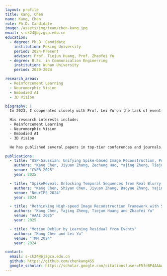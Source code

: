 ```yaml
---
layout: profile
title: Kang, Chen
name: Kang, Chen
role: Ph.D. Candidate
image: /assets/img/team/chen-kang.jpg
email: s-ck24@bjzgca.edu.cn
education: 
  - degree: Ph.D. Candidate
    institution: Peking University
    period: 2024-Present
    advisor: Prof. Tiejun Huang, Prof. Zhaofei Yu
  - degree: B.Sc. in Communication Enginerring
    institution: Wuhan University
    period: 2020-2024

research_areas:
  - Reinforcement Learning
  - Neuromorphic Vision
  - Embodied AI
  - 3D Vision

biography: |
  In 2023, I cooperated closely with Prof. Lei Yu on the task of event-based motion deblurring. Now, I am pursing a Ph.D. degree in Artificial Intelligence at Peking University under the guidance of Prof. Tiejun Huang and Prof. Zhaofei Yu. My research interests involve neuromorphic vision and 3D vision.

  His research interests include:
  - Reinforcement Learning
  - Neuromorphic Vision
  - Embodied AI
  - 3D Vision

  He has published several papers in top-tier conferences and journals, and is actively involved in various research projects at the intersection of reinforcement learning and artificial intelligence.

publications:
  - title: "USP-Gaussian: Unifying Spike-based Image Reconstruction, Pose Correction and Gaussian Splatting"
    authors: "Kang Chen, Jiyuan Zhang, Zecheng Hao, Yajing Zheng, Tiejun Huang and Zhaofei Yu"
    venue: "CVPR 2025"
    year: 2025

  - title: "SpikeReveal: Unlocking Temporal Sequences from Real Blurry Inputs with Spike Streams"
    authors: "Kang Chen, Shiyan Chen, Jiyuan Zhang, Baoyue Zhang, Yajing Zheng, Tiejun Huang and Zhaofei Yu"
    venue: "NeurIPS 2024"
    year: 2024

  - title: "Rethinking High-speed Image Reconstruction Framework with Spike Camera"
    authors: "Kang Chen, Yajing Zheng, Tiejun Huang and Zhaofei Yu"
    venue: "AAAI 2025"
    year: 2025

  - title: "Motion Deblur by Learning Residual from Events"
    authors: "Kang Chen and Lei Yu"
    venue: "TMM 2024"
    year: 2024

contact:
  email: s-ck24@bjzgca.edu.cn
  github: https://github.com/chenkang455
  google_scholar: https://scholar.google.com/citations?user=F5feBP4AAAAJ&hl=en
--- 
```


